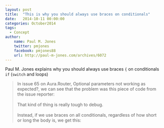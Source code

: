 ```yaml
---
layout: post
title:  "This is why you should always use braces on conditionals"
date:   2014-10-11 00:00:00
categories: October2014
tags:
  - Concept
author:
    name: Paul M. Jones
    twitter: pmjones
    facebook: pmjones88
    url: http://paul-m-jones.com/archives/6072
---
```

Paul M. Jones explains why you should always use braces `{` on conditionals `if` (`switch` and loops)

> In issue 65 on Aura.Router, Optional parameters not working as expected?, we can see that the problem was this piece of code from the issue reporter:
> <br/><br/>
> That kind of thing is really tough to debug.
> <br/><br/>
> Instead, if we use braces on all conditionals, regardless of how short or long the body is, we get this:
